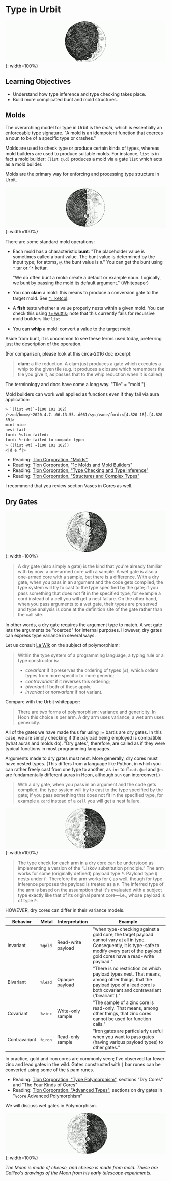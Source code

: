 #   Type in Urbit

![](../img/14-header-galileo-1.png){: width=100%}

##  Learning Objectives

- Understand how type inference and type checking takes place.
- Build more complicated bunt and mold structures.


##  Molds

The overarching model for type in Urbit is the _mold_, which is essentially an enforceable type signature.  "A mold is an idempotent function that coerces a noun to be of a specific type or crashes."

Molds are used to check type or produce certain kinds of types, whereas mold builders are used to produce suitable molds.  For instance, `list` is in fact a mold builder:  `(list @ud)` produces a mold via a gate `list` which acts as a mold builder.

Molds are the primary way for enforcing and processing type structure in Urbit.

![](../img/14-header-galileo-2.png){: width=100%}

There are some standard mold operations:

- Each mold has a characteristic **bunt**:  "The placeholder value is sometimes called a bunt value. The bunt value is determined by the input type; for atoms, `@`, the bunt value is `0`."  You can get the bunt using [`*` tar or `^*` kettar](https://urbit.org/docs/reference/hoon-expressions/rune/ket/#kettar).

    "We do often bunt a mold: create a default or example noun. Logically, we bunt by passing the mold its default argument."  (Whitepaper)

- You can **clam** a mold:  this means to produce a conversion gate to the target mold.  See [`^:` ketcol](https://urbit.org/docs/reference/hoon-expressions/rune/ket/#ketcol).

- A **fish** tests whether a value properly nests within a given mold.  You can check this using [`?=` wuttis](https://urbit.org/docs/reference/hoon-expressions/rune/wut/#wuttis); note that this currently fails for recursive mold builders like `list`.

- You can **whip** a mold:  convert a value to the target mold.

Aside from bunt, it is uncommon to see these terms used today, preferring just the description of the operation.

(For comparison, please look at this circa-2016 doc excerpt:

> **clam**: a tile reduction. A clam just produces a gate which executes a whip to the given tile (e.g. it produces a closure which remembers the tile you give it, as passes that to the whip reduction when it is called)

The terminology and docs have come a long way.  "Tile" = "mold.")

Mold builders can work well applied as functions even if they fail via aura application:

```hoon
> `(list @t)`~[100 101 102]
/~zod/home/~2020.4.7..06.13.55..d061/sys/vane/ford:<[4.820 18].[4.820 59]>
mint-nice
nest-fail
ford: %slim failed:
ford: %ride failed to compute type:
> ((list @t) ~[100 101 102])
<|d e f|>
```

- Reading: [Tlon Corporation, "Molds"](https://urbit.org/docs/tutorials/hoon/hoon-school/molds/)
- Reading: [Tlon Corporation, "1c Molds and Mold Builders"](https://urbit.org/docs/reference/library/1c/)
- Reading: [Tlon Corporation, "Type Checking and Type Inference"](https://urbit.org/docs/tutorials/hoon/hoon-school/type-checking-and-type-inference/)
- Reading: [Tlon Corporation, "Structures and Complex Types"](https://urbit.org/docs/tutorials/hoon/hoon-school/structures-and-complex-types/)

I recommend that you review section Vases in Cores as well.


##  Dry Gates

![](../img/14-header-galileo-3.png){: width=100%}

> A dry gate (also simply a gate) is the kind that you're already familiar with by now: a one-armed core with a sample. A wet gate is also a one-armed core with a sample, but there is a difference. With a dry gate, when you pass in an argument and the code gets compiled, the type system will try to cast to the type specified by the gate; if you pass something that does not fit in the specified type, for example a cord instead of a cell you will get a nest failure. On the other hand, when you pass arguments to a wet gate, their types are preserved and type analysis is done at the definition site of the gate rather than the call site.

In other words, a dry gate requires the argument type to match.  A wet gate lets the arguments be "coerced" for internal purposes.  However, dry gates can express type variance in several ways.

Let us consult [La Wik](https://en.wikipedia.org/wiki/Covariance_and_contravariance_%28computer_science%29) on the subject of polymorphism:

> Within the type system of a programming language, a typing rule or a type constructor is:
>
> - _covariant_ if it preserves the ordering of types (≤), which orders types from more specific to more generic;
> - _contravariant_ if it reverses this ordering;
> - _bivariant_ if both of these apply;
> - _invariant_ or _nonvariant_ if not variant.

Compare with the Urbit whitepaper:

> There are two forms of polymorphism: variance and genericity. In Hoon this choice is per arm.  A dry arm uses variance; a wet arm uses genericity.

All of the gates we have made thus far using `|=` bartis are dry gates.  In this case, we are simply checking if the payload being employed is compatible (what auras and molds do).  "Dry gates", therefore, are called as if they were typical functions in most programming languages.

Arguments made to dry gates must nest.  More generally, dry cores must have nested types.  (This differs from a language like Python, in which you can rather freely cast from one type to another, as `int` to `float`.  `@ud` and `@rs` are fundamentally different auras in Hoon, although `sun` can interconvert.)

> With a dry gate, when you pass in an argument and the code gets compiled, the type system will try to cast to the type specified by the gate; if you pass something that does not fit in the specified type, for example a `cord` instead of a `cell` you will get a nest failure.

![](../img/14-header-galileo-4.png){: width=100%}

> The type check for each arm in a dry core can be understood as implementing a version of the “Liskov substitution principle.”  The arm works for some (originally defined) payload type `P`.  Payload type `Q` nests under `P`.  Therefore the arm works for `Q` as well, though for type inference purposes the payload is treated as a `P`.  The inferred type of the arm is based on the assumption that it's evaluated with a subject type exactly like that of its original parent core—i.e., whose payload is of type `P`.

HOWEVER, dry cores can differ in their variance models.

| Behavior | Metal | Interpretation | Example |
| -------- | ----- | -------------- | ------- |
| Invariant | `%gold` | Read-write payload | "when type-checking against a gold core, the target payload cannot vary at all in type. Consequently, it is type-safe to modify every part of the payload: gold cores have a read-write payload." |
| Bivariant | `%lead` | Opaque payload | "There is no restriction on which payload types nest. That means, among other things, that the payload type of a lead core is both covariant and contravariant ('bivariant')." |
| Covariant | `%zinc` | Write-only sample | "The sample of a zinc core is read-only. That means, among other things, that zinc cores cannot be used for function calls." |
| Contravariant | `%iron` | Read-only sample | "Iron gates are particularly useful when you want to pass gates (having various payload types) to other gates." |

In practice, gold and iron cores are commonly seen; I've observed far fewer zinc and lead gates in the wild.  Gates constructed with `|` bar runes can be converted using some of the `&` pam runes.

- Reading: [Tlon Corporation, "Type Polymorphism"](https://urbit.org/docs/tutorials/hoon/hoon-school/type-polymorphism/), sections "Dry Cores" and "The Four Kinds of Cores"
- Reading: [Tlon Corporation, "Advanced Types"](https://urbit.org/docs/reference/hoon-expressions/advanced/), sections on dry gates in "`%core` Advanced Polymorphism"

We will discuss wet gates in Polymorphism.

![](../img/14-header-galileo-5.png){: width=100%}

_The Moon is made of cheese, and cheese is made from mold.  These are Galileo's drawings of the Moon from his early telescope experiments._
